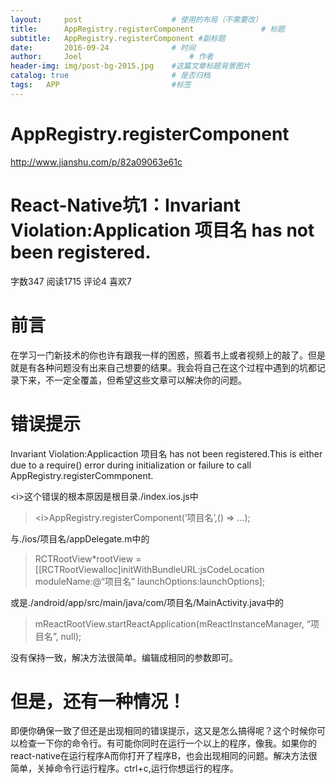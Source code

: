 ```yaml
---
layout:     post   				    # 使用的布局（不需要改）
title:      AppRegistry.registerComponent 				# 标题 
subtitle:   AppRegistry.registerComponent #副标题
date:       2016-09-24 				# 时间
author:     Joel 						# 作者
header-img: img/post-bg-2015.jpg 	#这篇文章标题背景图片
catalog: true 						# 是否归档
tags:	APP							#标签
---
```

<h1><a id="AppRegistryregisterComponent_1"></a>AppRegistry.registerComponent</h1>
<p><a href="http://www.jianshu.com/p/82a09063e61c">http://www.jianshu.com/p/82a09063e61c</a></p>
<h1><a id="ReactNative1Invariant_ViolationApplication__has_not_been_registered_5"></a>React-Native坑1：Invariant Violation:Application 项目名 has not been registered.</h1>
<p>字数347 阅读1715 评论4 喜欢7</p>
<h1><a id="bb_9"></a>前言</h1>
<p>在学习一门新技术的你也许有跟我一样的困惑，照着书上或者视频上的敲了。但是就是有各种问题没有出来自己想要的结果。我会将自己在这个过程中遇到的坑都记录下来，不一定全覆盖，但希望这些文章可以解决你的问题。</p>
<h1><a id="bb_13"></a>错误提示</h1>
<p>Invariant Violation:Applicaction 项目名 has not been registered.This is either due to a require() error during initialization or failure to call AppRegistry.registerCommponent.</p>
<p>&lt;i&gt;这个错误的根本原因是根目录./index.ios.js中</p>
<blockquote>
<p>&lt;i&gt;AppRegistry.registerComponent(‘项目名’,() =&gt; …);</p>
</blockquote>
<p>与./ios/项目名/appDelegate.m中的</p>
<blockquote>
<p>RCTRootView*rootView = [[RCTRootViewalloc]initWithBundleURL:jsCodeLocation<br>
moduleName:@“项目名” launchOptions:launchOptions];</p>
</blockquote>
<p>或是./android/app/src/main/java/com/项目名/MainActivity.java中的</p>
<blockquote>
<p>mReactRootView.startReactApplication(mReactInstanceManager, “项目名”, null);</p>
</blockquote>
<p>没有保持一致，解决方法很简单。编辑成相同的参数即可。</p>
<h1><a id="_32"></a>但是，还有一种情况！</h1>
<p>即便你确保一致了但还是出现相同的错误提示，这又是怎么搞得呢？这个时候你可以检查一下你的命令行。有可能你同时在运行一个以上的程序，像我。如果你的react-native在运行程序A而你打开了程序B，也会出现相同的问题。解决方法很简单，关掉命令行运行程序。ctrl+c,运行你想运行的程序。</p>
